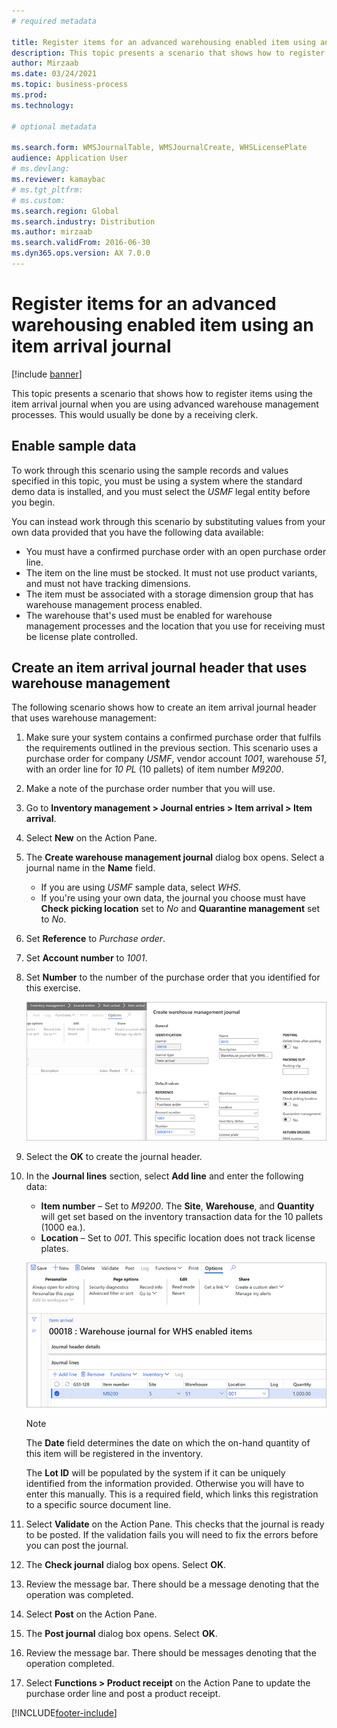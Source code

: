 ```yaml
--- 
# required metadata 
 
title: Register items for an advanced warehousing enabled item using an item arrival journal
description: This topic presents a scenario that shows how to register items using the item arrival journal when you are using advanced warehouse management processes. 
author: Mirzaab
ms.date: 03/24/2021
ms.topic: business-process 
ms.prod:  
ms.technology:  
 
# optional metadata 
 
ms.search.form: WMSJournalTable, WMSJournalCreate, WHSLicensePlate   
audience: Application User 
# ms.devlang:  
ms.reviewer: kamaybac
# ms.tgt_pltfrm:  
# ms.custom:  
ms.search.region: Global
ms.search.industry: Distribution
ms.author: mirzaab
ms.search.validFrom: 2016-06-30 
ms.dyn365.ops.version: AX 7.0.0 
---
```

# Register items for an advanced warehousing enabled item using an item arrival journal

[!include [banner](../../includes/banner.md)]

This topic presents a scenario that shows how to register items using the item arrival journal when you are using advanced warehouse management processes. This would usually be done by a receiving clerk.

## Enable sample data

To work through this scenario using the sample records and values specified in this topic, you must be using a system where the standard demo data is installed, and you must select the *USMF* legal entity before you begin.

You can instead work through this scenario by substituting values from your own data provided that you have the following data available:

- You must have a confirmed purchase order with an open purchase order line.
- The item on the line must be stocked. It must not use product variants, and must not have tracking dimensions.
- The item must be associated with a storage dimension group that has warehouse management process enabled.
- The warehouse that's used must be enabled for warehouse management processes and the location that you use for receiving must be license plate controlled.

## Create an item arrival journal header that uses warehouse management

The following scenario shows how to create an item arrival journal header that uses warehouse management:

1. Make sure your system contains a confirmed purchase order that fulfils the requirements outlined in the previous section. This scenario uses a purchase order for company *USMF*, vendor account *1001*, warehouse *51*, with an order line for *10 PL* (10 pallets) of item number *M9200*.
1. Make a note of the purchase order number that you will use.
1. Go to **Inventory management \> Journal entries \> Item arrival \> Item arrival**.
1. Select **New** on the Action Pane.
1. The **Create warehouse management journal** dialog box opens. Select a journal name in the **Name** field.
    - If you are using *USMF* sample data, select *WHS*.
    - If you're using your own data, the journal you choose must have **Check picking location** set to *No* and **Quarantine management** set to *No*.
1. Set **Reference** to *Purchase order*.
1. Set **Account number** to *1001*.
1. Set **Number** to the number of the purchase order that you identified for this exercise.

    ![Item arrival journal.](../media/item-arrival-journal-header.png "Item arrival journal")

1. Select the **OK** to create the journal header.
1. In the **Journal lines** section, select **Add line** and enter the following data:
    - **Item number** – Set to *M9200*. The **Site**, **Warehouse**, and **Quantity** will get set based on the inventory transaction data for the 10 pallets (1000 ea.).
    - **Location** – Set to  *001*. This specific location does not track license plates.

    ![Item arrival journal line.](../media/item-arrival-journal-line.png "Item arrival journal line")

    > [!NOTE]
    > The **Date** field determines the date on which the on-hand quantity of this item will be registered in the inventory.  
    >
    > The **Lot ID** will be populated by the system if it can be uniquely identified from the information provided. Otherwise you will have to enter this manually. This is a required field, which links this registration to a specific source document line.  

1. Select **Validate** on the Action Pane. This checks that the journal is ready to be posted. If the validation fails you will need to fix the errors before you can post the journal.  
1. The **Check journal** dialog box opens. Select **OK**.
1. Review the message bar. There should be a message denoting that the operation was completed.  
1. Select **Post** on the Action Pane.
1. The **Post journal** dialog box opens. Select **OK**.
1. Review the message bar. There should be messages denoting that the operation completed.
1. Select **Functions > Product receipt** on the Action Pane to update the purchase order line and post a product receipt.


[!INCLUDE[footer-include](../../../includes/footer-banner.md)]
